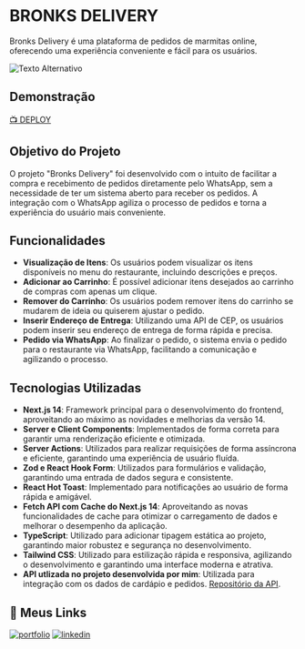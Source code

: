 
# BRONKS DELIVERY

Bronks Delivery é uma plataforma de pedidos de marmitas online, oferecendo uma experiência conveniente e fácil para os usuários.

![Texto Alternativo](https://s7.ezgif.com/tmp/ezgif-7-540c9398ab.gif)

## Demonstração  

[📺 DEPLOY](https://bd.wagnerluiz.tech)


## Objetivo do Projeto

O projeto "Bronks Delivery" foi desenvolvido com o intuito de facilitar a compra e recebimento de pedidos diretamente pelo WhatsApp, sem a necessidade de ter um sistema aberto para receber os pedidos. A integração com o WhatsApp agiliza o processo de pedidos e torna a experiência do usuário mais conveniente.


## Funcionalidades

- **Visualização de Itens**: Os usuários podem visualizar os itens disponíveis no menu do restaurante, incluindo descrições e preços.
- **Adicionar ao Carrinho**: É possível adicionar itens desejados ao carrinho de compras com apenas um clique.
- **Remover do Carrinho**: Os usuários podem remover itens do carrinho se mudarem de ideia ou quiserem ajustar o pedido.
- **Inserir Endereço de Entrega**: Utilizando uma API de CEP, os usuários podem inserir seu endereço de entrega de forma rápida e precisa.
- **Pedido via WhatsApp**: Ao finalizar o pedido, o sistema  envia o pedido para o restaurante via WhatsApp, facilitando a comunicação e agilizando o processo.

## Tecnologias Utilizadas

- **Next.js 14**: Framework principal para o desenvolvimento do frontend, aproveitando ao máximo as novidades e melhorias da versão 14.
- **Server e Client Components**: Implementados de forma correta para garantir uma renderização eficiente e otimizada.
- **Server Actions**: Utilizados para realizar requisições de forma assíncrona e eficiente, garantindo uma experiência de usuário fluída.
- **Zod e React Hook Form**: Utilizados para formulários e validação, garantindo uma entrada de dados segura e consistente.
- **React Hot Toast**: Implementado para notificações ao usuário de forma rápida e amigável.
- **Fetch API com Cache do Next.js 14**: Aproveitando as novas funcionalidades de cache para otimizar o carregamento de dados e melhorar o desempenho da aplicação.
- **TypeScript**: Utilizado para adicionar tipagem estática ao projeto, garantindo maior robustez e segurança no desenvolvimento.
- **Tailwind CSS**: Utilizado para estilização rápida e responsiva, agilizando o desenvolvimento e garantindo uma interface moderna e atrativa.
- **API utlizada no projeto desenvolvida por mim**: Utilizada para integração com os dados de cardápio e pedidos. [Repositório da API](https://github.com/devvagnerBR/bronks-delivery-backend).

## 🔗 Meus Links
[![portfolio](https://img.shields.io/badge/my_portfolio-000?style=for-the-badge&logo=ko-fi&logoColor=white)](https://github.com/devvagnerbr)
[![linkedin](https://img.shields.io/badge/linkedin-0A66C2?style=for-the-badge&logo=linkedin&logoColor=white)](https://www.linkedin.com/in/devvagner/)



